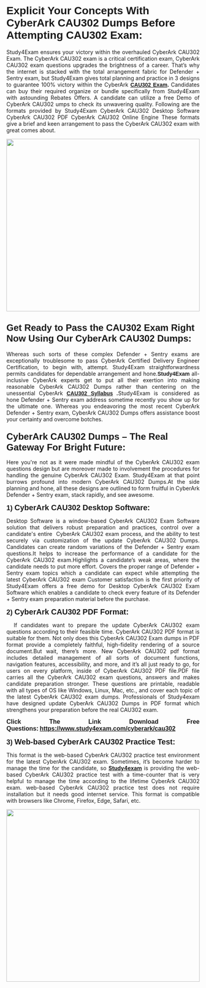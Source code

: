 
<h1><span style="font-family:Tahoma,Geneva,sans-serif;"><strong>Explicit Your Concepts With CyberArk CAU302 Dumps Before Attempting CAU302 Exam:</strong></span></h1>

<p style="text-align: justify;">Study4Exam ensures your victory within the overhauled CyberArk CAU302 Exam. The CyberArk CAU302 exam is a critical certification exam, CyberArk CAU302 exam questions upgrades the brightness of a career. That’s why the internet is stacked with the total arrangement fabric for Defender + Sentry exam, but Study4Exam gives total planning and practice in 3 designs to guarantee 100% victory within the CyberArk <span style="font-family:Tahoma,Geneva,sans-serif;"><strong><a href="https://www.study4exam.com/ibm/info/c1000-018">CAU302 Exam</a>.</strong></span> Candidates can buy their required organize or bundle specifically from Study4Exam with astounding Rebates Offers. A candidate can utilize a free Demo of CyberArk CAU302 umps to check its unwavering quality. Following are the formats provided by Study4Exam CyberArk CAU302 Desktop Software CyberArk CAU302 PDF CyberArk CAU302 Online Engine These formats give a brief and keen arrangement to pass the CyberArk CAU302 exam with great comes about.</p>

<p style="text-align: justify;"><a href="https://www.study4exam.com/cyberark/cau302"><img alt="" src="https://lh3.googleusercontent.com/pw/ACtC-3cFD7SkYwi3eTPO7jM9fVJEQdExC_DEJBn4oU4f15p9tUH4fe5bKHE5FQpUslEhiu8Mg2Dww61IFunlDUMzvmC9T8WCnTfiJkLHVQsw7C7O7RvM50KNMhS_SP4BMp9V_l-2m8sXCfXVibgQU7pFPS0o=w1366-h604-no?authuser=0" style="width: 100%; height: 450px;" /></a></p>

<h2><span style="font-family:Tahoma,Geneva,sans-serif;"><span style="font-size:24px;"><strong>Get Ready to Pass the CAU302 Exam Right Now Using Our CyberArk CAU302 Dumps:</strong></span></span></h2>

<p style="text-align: justify;">Whereas such sorts of these complex Defender + Sentry exams are exceptionally troublesome to pass CyberArk Certified Delivery Engineer Certification, to begin with, attempt. Study4Exam straightforwardness permits candidates for dependable arrangement and hone.<span style="font-family:Tahoma,Geneva,sans-serif;"><strong>Study4Exam</strong></span> all-inclusive CyberArk experts get to put all their exertion into making reasonable CyberArk CAU302 Dumps rather than centering on the unessential CyberArk <strong><span style="font-family:Tahoma,Geneva,sans-serif;"><a href="https://www.study4exam.com/ibm/syllabus/c1000-018">CAU302 Syllabus</a></span> .</strong>Study4Exam is considered as hone Defender + Sentry exam address sometime recently you show up for the ultimate one. Whereas you endeavoring the most recent CyberArk Defender + Sentry exam, CyberArk CAU302 Dumps offers assistance boost your certainty and overcome botches.</p>

<ul>
</ul>

<h3><span style="font-family:Tahoma,Geneva,sans-serif;"><strong><span style="font-size:24px;">CyberArk CAU302 Dumps – The Real Gateway For Bright Future:</span></strong></span></h3>

<p style="text-align: justify;">Here you're not as it were made mindful of the CyberArk CAU302 exam questions design but are moreover made to involvement the procedures for handling the genuine CyberArk CAU302 Exam. Study4Exam at that point burrows profound into modern CyberArk CAU302 Dumps.At the side planning and hone, all these designs are outlined to form fruitful in CyberArk Defender + Sentry exam, stack rapidly, and see awesome.</p>

<p style="text-align: justify;"><span style="font-family:Tahoma,Geneva,sans-serif;"><span style="font-size:18px;"><strong>1) </strong></span><span style="font-size:20px;"><strong>CyberArk CAU302 Desktop Software:</strong></span></span></p>

<p style="text-align: justify;">Desktop Software is a window-based CyberArk CAU302 Exam Software solution that delivers robust preparation and practices, control over a candidate's entire  CyberArk CAU302 exam process, and the ability to test securely via customization of the update CyberArk CAU302 Dumps. Candidates can create random variations of the Defender + Sentry exam questions.It helps to increase the performance of a candidate for the CyberArk CAU302 exam.Highlights a candidate’s weak areas, where the candidate needs to put more effort. Covers the proper range of Defender + Sentry exam topics which a candidate can expect while attempting the latest CyberArk CAU302 exam Customer satisfaction is the first priority of Study4Exam offers a free demo for Desktop CyberArk CAU302 Exam Software which enables a candidate to check every feature of its Defender + Sentry exam preparation material before the purchase.</p>

<p style="text-align: justify;"><span style="font-family:Tahoma,Geneva,sans-serif;"><span style="font-size:18px;"><strong>2) </strong></span><span style="font-size:20px;"><strong>CyberArk CAU302 PDF Format:</strong></span></span></p>

<p style="text-align: justify;">  If candidates want to prepare the update CyberArk CAU302 exam questions according to their feasible time. CyberArk CAU302 PDF format is suitable for them. Not only does this CyberArk CAU302 Exam dumps in PDF format provide a completely faithful, high-fidelity rendering of a source document.But wait, there’s more. New CyberArk CAU302 pdf format includes detailed management of all sorts of document functions, navigation features, accessibility, and more, and it’s all just ready to go, for users on every platform, inside of CyberArk CAU302 PDF file.PDF file carries all the CyberArk CAU302 exam questions, answers and makes candidate preparation stronger. These questions are printable, readable with all types of OS like Windows, Linux, Mac, etc., and cover each topic of the latest CyberArk CAU302 exam dumps. Professionals of Study4exam have designed update CyberArk CAU302 Dumps in PDF format which strengthens your preparation before the real CAU302 exam.</p>

<p style="text-align: justify;"><strong><span style="font-size:16px;"><span style="font-family:Tahoma,Geneva,sans-serif;">Click The Link Download Free Questions:</span></span> <span style="font-family:Tahoma,Geneva,sans-serif;"><span style="font-size:16px;"><a href="https://www.study4exam.com/cyberark/cau302">https://www.study4exam.com/cyberark/cau302</a></span></span></strong></p>

<p style="text-align: justify;"><span style="font-family:Tahoma,Geneva,sans-serif;"><span style="font-size:18px;"><strong>3) </strong></span><span style="font-size:20px;"><strong>Web-based CyberArk CAU302 Practice Test: </strong></span></span></p>

<p style="text-align: justify;">This format is the web-based CyberArk CAU302 practice test environment for the latest CyberArk CAU302 exam. Sometimes, it’s become harder to manage the time for the candidate, so <strong><a href="https://www.study4exam.com/">Study4exam</a></strong> is providing the web-based CyberArk CAU302 practice test with a time-counter that is very helpful to manage the time according to the lifetime CyberArk CAU302 exam. web-based CyberArk CAU302 practice test does not require installation but it needs good internet service. This format is compatible with browsers like Chrome, Firefox, Edge, Safari, etc.</p>

<p style="text-align: justify;"><a href="https://www.study4exam.com/cyberark-exams"><img alt="" src="https://lh3.googleusercontent.com/pw/ACtC-3eMlH57Km57seNlXHUcDt432CXvmA8whMgjP32KkYsSMIUx6lv-Nwozs1FvJn0pNdUgTFTYZlfk09S1DWAp1yse5IsYiSQ4aSMap0CQUWp_Gp3SbYgYISgK_kcW7DlNdl8wFvIXOTj35DuwGqFe90vN=w1019-h657-no?authuser=0" style="width: 100%; height: 450px;" /></a></p>
